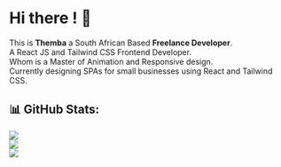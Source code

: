 # Hi there ! 👋


This is **Themba** a South African Based **Freelance Developer**. <br /> 
A React JS and Tailwind CSS Frontend Developer. <br /> 
Whom is a  Master of Animation and Responsive design.  <br /> 
Currently designing SPAs for small businesses using React and Tailwind CSS. <br /> 

## 📊 GitHub Stats:
![](https://github-readme-stats.vercel.app/api?username=ThembaJNcube&theme=dark&hide_border=false&include_all_commits=false&count_private=false)<br/>
![](https://github-readme-streak-stats.herokuapp.com/?user=ThembaJNcube&theme=dark&hide_border=false)<br/>
![](https://github-readme-stats.vercel.app/api/top-langs/?username=ThembaJNcube&theme=dark&hide_border=false&include_all_commits=false&count_private=false&layout=compact)
